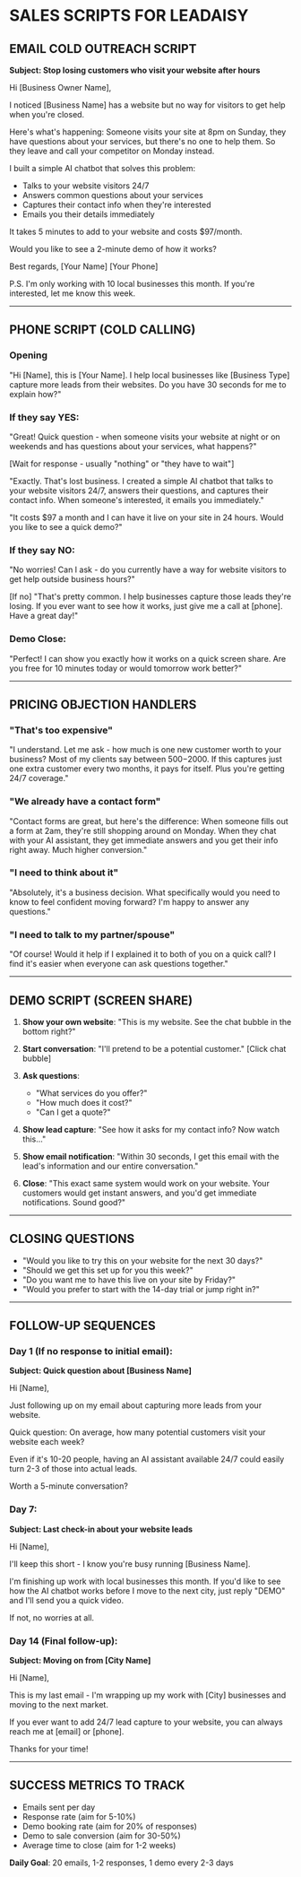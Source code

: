 # SALES SCRIPTS FOR LEADAISY

## EMAIL COLD OUTREACH SCRIPT

**Subject: Stop losing customers who visit your website after hours**

Hi [Business Owner Name],

I noticed [Business Name] has a website but no way for visitors to get help when you're closed.

Here's what's happening: Someone visits your site at 8pm on Sunday, they have questions about your services, but there's no one to help them. So they leave and call your competitor on Monday instead.

I built a simple AI chatbot that solves this problem:
- Talks to your website visitors 24/7
- Answers common questions about your services
- Captures their contact info when they're interested
- Emails you their details immediately

It takes 5 minutes to add to your website and costs $97/month.

Would you like to see a 2-minute demo of how it works?

Best regards,
[Your Name]
[Your Phone]

P.S. I'm only working with 10 local businesses this month. If you're interested, let me know this week.

---

## PHONE SCRIPT (COLD CALLING)

### Opening
"Hi [Name], this is [Your Name]. I help local businesses like [Business Type] capture more leads from their websites. Do you have 30 seconds for me to explain how?"

### If they say YES:
"Great! Quick question - when someone visits your website at night or on weekends and has questions about your services, what happens?"

[Wait for response - usually "nothing" or "they have to wait"]

"Exactly. That's lost business. I created a simple AI chatbot that talks to your website visitors 24/7, answers their questions, and captures their contact info. When someone's interested, it emails you immediately."

"It costs $97 a month and I can have it live on your site in 24 hours. Would you like to see a quick demo?"

### If they say NO:
"No worries! Can I ask - do you currently have a way for website visitors to get help outside business hours?"

[If no] "That's pretty common. I help businesses capture those leads they're losing. If you ever want to see how it works, just give me a call at [phone]. Have a great day!"

### Demo Close:
"Perfect! I can show you exactly how it works on a quick screen share. Are you free for 10 minutes today or would tomorrow work better?"

---

## PRICING OBJECTION HANDLERS

### "That's too expensive"
"I understand. Let me ask - how much is one new customer worth to your business? Most of my clients say between $500-$2000. If this captures just one extra customer every two months, it pays for itself. Plus you're getting 24/7 coverage."

### "We already have a contact form"
"Contact forms are great, but here's the difference: When someone fills out a form at 2am, they're still shopping around on Monday. When they chat with your AI assistant, they get immediate answers and you get their info right away. Much higher conversion."

### "I need to think about it"
"Absolutely, it's a business decision. What specifically would you need to know to feel confident moving forward? I'm happy to answer any questions."

### "I need to talk to my partner/spouse"
"Of course! Would it help if I explained it to both of you on a quick call? I find it's easier when everyone can ask questions together."

---

## DEMO SCRIPT (SCREEN SHARE)

1. **Show your own website**: "This is my website. See the chat bubble in the bottom right?"

2. **Start conversation**: "I'll pretend to be a potential customer." [Click chat bubble]

3. **Ask questions**: 
   - "What services do you offer?"
   - "How much does it cost?"
   - "Can I get a quote?"

4. **Show lead capture**: "See how it asks for my contact info? Now watch this..."

5. **Show email notification**: "Within 30 seconds, I get this email with the lead's information and our entire conversation."

6. **Close**: "This exact same system would work on your website. Your customers would get instant answers, and you'd get immediate notifications. Sound good?"

---

## CLOSING QUESTIONS

- "Would you like to try this on your website for the next 30 days?"
- "Should we get this set up for you this week?"
- "Do you want me to have this live on your site by Friday?"
- "Would you prefer to start with the 14-day trial or jump right in?"

---

## FOLLOW-UP SEQUENCES

### Day 1 (If no response to initial email):
**Subject: Quick question about [Business Name]**

Hi [Name],

Just following up on my email about capturing more leads from your website.

Quick question: On average, how many potential customers visit your website each week?

Even if it's 10-20 people, having an AI assistant available 24/7 could easily turn 2-3 of those into actual leads.

Worth a 5-minute conversation?

### Day 7:
**Subject: Last check-in about your website leads**

Hi [Name],

I'll keep this short - I know you're busy running [Business Name].

I'm finishing up work with local businesses this month. If you'd like to see how the AI chatbot works before I move to the next city, just reply "DEMO" and I'll send you a quick video.

If not, no worries at all.

### Day 14 (Final follow-up):
**Subject: Moving on from [City Name]**

Hi [Name],

This is my last email - I'm wrapping up my work with [City] businesses and moving to the next market.

If you ever want to add 24/7 lead capture to your website, you can always reach me at [email] or [phone].

Thanks for your time!

---

## SUCCESS METRICS TO TRACK

- Emails sent per day
- Response rate (aim for 5-10%)
- Demo booking rate (aim for 20% of responses)
- Demo to sale conversion (aim for 30-50%)
- Average time to close (aim for 1-2 weeks)

**Daily Goal**: 20 emails, 1-2 responses, 1 demo every 2-3 days